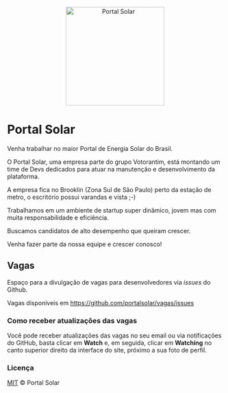 <p align="center">
  <img src="https://www.portalsolar.com.br/wp-content/themes/portalsolar-bootstrap-based/assets/images/logo.png" alt="Portal Solar" width="230" />
</p>






# Portal Solar

Venha trabalhar no maior Portal de Energia Solar do Brasil.

O Portal Solar, uma empresa parte do grupo Votorantim, está montando um time de Devs dedicados para atuar na manutenção e desenvolvimento da plataforma.

A empresa fica no Brooklin (Zona Sul de São Paulo) perto da estação de metro, o escritório possui varandas e vista ;-) 

Trabalhamos em um ambiente de startup super dinâmico, jovem mas com muita responsabilidade e eficiência. 

Buscamos candidatos de alto desempenho que queiram crescer. 

Venha fazer parte da nossa equipe e crescer conosco!

 



## Vagas

Espaço para a divulgação de vagas para desenvolvedores via _issues_ do Github.

Vagas disponíveis em https://github.com/portalsolar/vagas/issues




### Como receber atualizações das vagas

Você pode receber atualizações das vagas no seu email ou via notificações do GitHub, basta clicar em **Watch** e, em seguida, clicar em **Watching** no canto superior direito da interface do site, próximo a sua foto de perfil.





### Licença

[MIT](/LICENSE) &copy; Portal Solar

